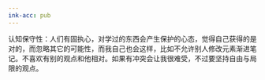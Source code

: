 ```yaml
---
ink-acc: pub
---
```

认知保守性：人们有固执心，对学过的东西会产生保护的心态，觉得自己获得的是对的，而忽略其它的可能性，而我自己也会这样，比如不允许别人修改元素渐进笔记。不喜欢有别的观点和他相对。如果有冲突会让我很难受，不过要坚持自由与局限的观点。